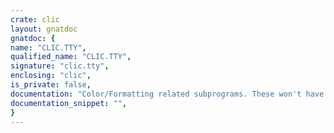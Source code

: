 ```yaml
---
crate: clic
layout: gnatdoc
gnatdoc: {
name: "CLIC.TTY",
qualified_name: "CLIC.TTY",
signature: "clic.tty",
enclosing: "clic",
is_private: false,
documentation: "Color/Formatting related subprograms. These won't have any\neffect if a redirection of output is detected, or if global\nflag Simple_Logging.Is_TTY is false.",
documentation_snippet: "",
}
---
```

